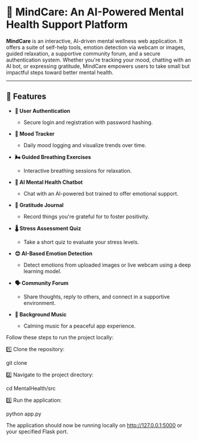 # 🧠 MindCare: An AI-Powered Mental Health Support Platform

**MindCare** is an interactive, AI-driven mental wellness web application. It offers a suite of self-help tools, emotion detection via webcam or images, guided relaxation, a supportive community forum, and a secure authentication system. Whether you're tracking your mood, chatting with an AI bot, or expressing gratitude, MindCare empowers users to take small but impactful steps toward better mental health.

---

## 🌟 Features

- **🔐 User Authentication**
  - Secure login and registration with password hashing.
  
- **🌈 Mood Tracker**
  - Daily mood logging and visualize trends over time.

- **🌬️ Guided Breathing Exercises**
  - Interactive breathing sessions for relaxation.

- **🤖 AI Mental Health Chatbot**
  - Chat with an AI-powered bot trained to offer emotional support.

- **🌻 Gratitude Journal**
  - Record things you're grateful for to foster positivity.

- **🌡️ Stress Assessment Quiz**
  - Take a short quiz to evaluate your stress levels.

- **😊 AI-Based Emotion Detection**
  - Detect emotions from uploaded images or live webcam using a deep learning model.

- **🗣️ Community Forum**
  - Share thoughts, reply to others, and connect in a supportive environment.

- **🎵 Background Music**
  - Calming music for a peaceful app experience.

Follow these steps to run the project locally:

1️⃣ Clone the repository:

git clone <repository-url>

2️⃣ Navigate to the project directory:

cd MentalHealth/src

3️⃣ Run the application:

python app.py

The application should now be running locally on http://127.0.0.1:5000 or your specified Flask port.